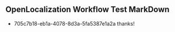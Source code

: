 ## OpenLocalization Workflow Test MarkDown

* 705c7b18-eb1a-4078-8d3a-5fa5387e1a2a 
thanks!



<!--HONumber=Jan16_HO4-->
